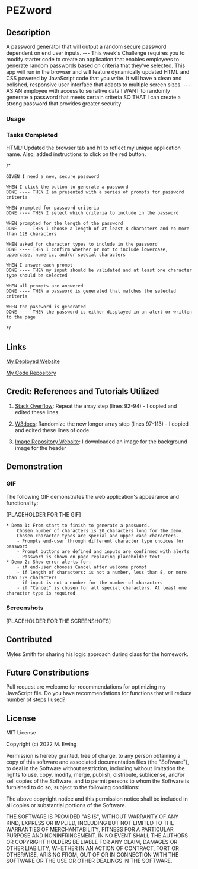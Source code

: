 # PEZword

## Description
A password generator that will output a random secure password dependent on end user inputs.
--- This week's Challenge requires you to modify starter code to create an application that enables employees to generate random passwords based on criteria that they’ve selected. This app will run in the browser and will feature dynamically updated HTML and CSS powered by JavaScript code that you write. It will have a clean and polished, responsive user interface that adapts to multiple screen sizes.
---AS AN employee with access to sensitive data
I WANT to randomly generate a password that meets certain criteria
SO THAT I can create a strong password that provides greater security

### Usage


### Tasks Completed
HTML: Updated the browser tab and h1 to reflect my unique application name. Also, added instructions to click on the red button.


/*
```
GIVEN I need a new, secure password

WHEN I click the button to generate a password
DONE ---- THEN I am presented with a series of prompts for password criteria

WHEN prompted for password criteria
DONE ---- THEN I select which criteria to include in the password

WHEN prompted for the length of the password
DONE ---- THEN I choose a length of at least 8 characters and no more than 128 characters

WHEN asked for character types to include in the password
DONE ---- THEN I confirm whether or not to include lowercase, uppercase, numeric, and/or special characters

WHEN I answer each prompt
DONE ---- THEN my input should be validated and at least one character type should be selected

WHEN all prompts are answered
DONE ---- THEN a password is generated that matches the selected criteria

WHEN the password is generated
DONE ---- THEN the password is either displayed in an alert or written to the page
```
*/ 

## Links

[My Deployed Website](placeholder)

[My Code Repository](placeholder)

## Credit: References and Tutorials Utilized
1. [Stack Overflow](https://stackoverflow.com/questions/50672126/repeat-an-array-with-multiple-elements-multiple-times-in-javascript): Repeat the array step (lines 92-94) - I copied and edited these lines. 

2. [W3docs](https://www.w3docs.com/snippets/javascript/how-to-randomize-shuffle-a-javascript-array.html): Randomize the new longer array step (lines 97-113) - I copied and edited these lines of code.

3. [Image Repository Website](https://pixabay.com/): I downloaded an image for the background image for the header

## Demonstration 

### GIF 
The following GIF demonstrates the web application's appearance and functionality:

[PLACEHOLDER FOR THE GIF]

```
* Demo 1: From start to finish to generate a password. 
    Chosen number of characters is 20 characters long for the demo. 
    Chosen character types are special and upper case characters.
    - Prompts end-user through different character type choices for password
    - Prompt buttons are defined and inputs are confirmed with alerts
    - Password is shown on page replacing placeholder text
* Demo 2: Show error alerts for: 
    - if end-user chooses Cancel after welcome prompt
    - if length of characters: is not a number, less than 8, or more than 128 characters
    - if input is not a number for the number of characters
    - if "Cancel" is chosen for all special characters: At least one character type is required
```

### Screenshots
[PLACEHOLDER FOR THE SCREENSHOTS]

## Contributed
Myles Smith for sharing his logic approach during class for the homework. 

## Future Constributions
Pull request are welcome for recommendations for optimizing my JavaScript file. 
Do you have recommendations for functions that will reduce number of steps I used?

## License
MIT License

Copyright (c) 2022 M. Ewing

Permission is hereby granted, free of charge, to any person obtaining a copy
of this software and associated documentation files (the "Software"), to deal
in the Software without restriction, including without limitation the rights
to use, copy, modify, merge, publish, distribute, sublicense, and/or sell
copies of the Software, and to permit persons to whom the Software is
furnished to do so, subject to the following conditions:

The above copyright notice and this permission notice shall be included in all
copies or substantial portions of the Software.

THE SOFTWARE IS PROVIDED "AS IS", WITHOUT WARRANTY OF ANY KIND, EXPRESS OR
IMPLIED, INCLUDING BUT NOT LIMITED TO THE WARRANTIES OF MERCHANTABILITY,
FITNESS FOR A PARTICULAR PURPOSE AND NONINFRINGEMENT. IN NO EVENT SHALL THE
AUTHORS OR COPYRIGHT HOLDERS BE LIABLE FOR ANY CLAIM, DAMAGES OR OTHER
LIABILITY, WHETHER IN AN ACTION OF CONTRACT, TORT OR OTHERWISE, ARISING FROM,
OUT OF OR IN CONNECTION WITH THE SOFTWARE OR THE USE OR OTHER DEALINGS IN THE
SOFTWARE.

